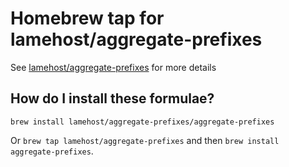 # Homebrew tap for lamehost/aggregate-prefixes
See [lamehost/aggregate-prefixes](https://github.com/lamehost/aggregate-prefixes/) for more details

## How do I install these formulae?

`brew install lamehost/aggregate-prefixes/aggregate-prefixes`

Or `brew tap lamehost/aggregate-prefixes` and then `brew install aggregate-prefixes`.

